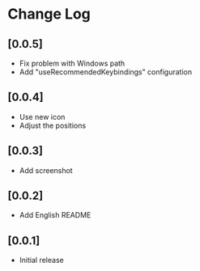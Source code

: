# Change Log

## [0.0.5]

-   Fix problem with Windows path
-   Add "useRecommendedKeybindings" configuration

## [0.0.4]

-   Use new icon
-   Adjust the positions

## [0.0.3]

-   Add screenshot

## [0.0.2]

-   Add English README

## [0.0.1]

-   Initial release
